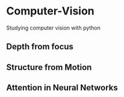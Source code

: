 # Computer-Vision
Studying computer vision with python

## Depth from focus
## Structure from Motion
## Attention in Neural Networks

